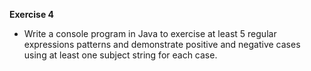 **Exercise 4**
- Write a console program in Java to exercise at least 5 regular expressions patterns and demonstrate positive and negative cases using at least one subject string for each case.

